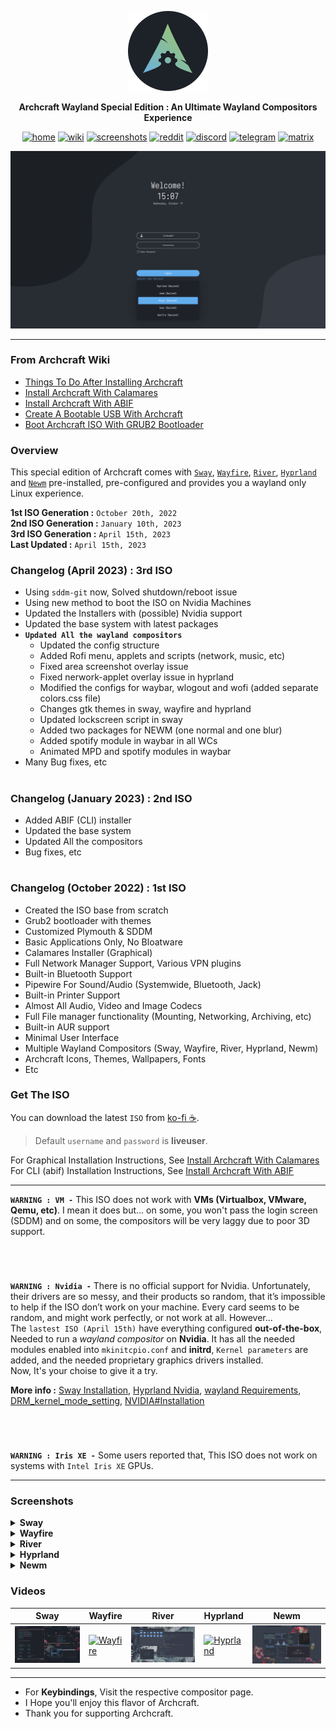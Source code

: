 <p align="center">
<a href="https://archcraft.io"><img src="https://raw.githubusercontent.com/archcraft-os/archcraft-packages/main/archcraft-artworks/files/logo/png/logo-circle/logo-circle-1.png" height="128" width="128" alt="Archcraft"></a>
</p>

<p align="center">
<b>Archcraft Wayland Special Edition : An Ultimate Wayland Compositors Experience</b>
</p>

<p align="center">
  <a href="https://archcraft.io" target="_blank"><img alt="home" src="https://img.shields.io/badge/HOME-blue?style=flat-square"></a>
  <a href="https://wiki.archcraft.io" target="_blank"><img alt="wiki" src="https://img.shields.io/badge/WIKI-blue?style=flat-square"></a>
  <a href="https://archcraft.io/gallery" target="_blank"><img alt="screenshots" src="https://img.shields.io/badge/SCREENSHOTS-blue?style=flat-square"></a>
  <a href="https://www.reddit.com/r/archcraft" target="_blank"><img alt="reddit" src="https://img.shields.io/badge/REDDIT-blue?style=flat-square"></a>
  <a href="https://discord.gg/3PzeJ5S7Pu" target="_blank"><img alt="discord" src="https://img.shields.io/badge/DISCORD-blue?style=flat-square"></a>
  <a href="https://t.me/archcraftos" target="_blank"><img alt="telegram" src="https://img.shields.io/badge/TELEGRAM-blue?style=flat-square"></a>
  <a href="https://matrix.to/#/#archcraft:matrix.org" target="_blank"><img alt="matrix" src="https://img.shields.io/badge/MATRIX-blue?style=flat-square"></a>
</p>

[![gif](./wayland.gif)](https://ko-fi.com/s/213becbf00)

---

### From Archcraft Wiki

- [Things To Do After Installing Archcraft](https://wiki.archcraft.io/docs/install-archcraft/post-install)
- [Install Archcraft With Calamares](https://wiki.archcraft.io/docs/install-archcraft/install-with-calamares)
- [Install Archcraft With ABIF](https://wiki.archcraft.io/docs/install-archcraft/install-with-abif)
- [Create A Bootable USB With Archcraft](https://wiki.archcraft.io/docs/boot-iso/boot-with-usb)
- [Boot Archcraft ISO With GRUB2 Bootloader](https://wiki.archcraft.io/docs/boot-iso/boot-with-grub)

### Overview
This special edition of Archcraft comes with [`Sway`](https://github.com/archcraft-os/archcraft-sway), [`Wayfire`](https://github.com/archcraft-os/archcraft-wayfire), [`River`](https://github.com/archcraft-os/archcraft-river), [`Hyprland`](https://github.com/archcraft-os/archcraft-hyprland) and [`Newm`](https://github.com/archcraft-os/archcraft-newm) pre-installed, pre-configured and provides you a wayland only Linux experience.

**1st ISO Generation :** `October 20th, 2022` <br>
**2nd ISO Generation :** `January 10th, 2023` <br>
**3rd ISO Generation :** `April 15th, 2023` <br>
**Last Updated :** `April 15th, 2023`

### Changelog (April 2023) : 3rd ISO
- Using `sddm-git` now, Solved shutdown/reboot issue
- Using new method to boot the ISO on Nvidia Machines
- Updated the Installers with (possible) Nvidia support
- Updated the base system with latest packages
- **`Updated All the wayland compositors`**
  - Updated the config structure
  - Added Rofi menu, applets and scripts (network, music, etc)
  - Fixed area screenshot overlay issue
  - Fixed nerwork-applet overlay issue in hyprland
  - Modified the configs for waybar, wlogout and wofi (added separate colors.css file)
  - Changes gtk themes in sway, wayfire and hyprland
  - Updated lockscreen script in sway
  - Added two packages for NEWM (one normal and one blur)
  - Added spotify module in waybar in all WCs
  - Animated MPD and spotify modules in waybar
- Many Bug fixes, etc

#

### Changelog (January 2023) : 2nd ISO
- Added ABIF (CLI) installer
- Updated the base system
- Updated All the compositors
- Bug fixes, etc

#

### Changelog (October 2022) : 1st ISO
- Created the ISO base from scratch
- Grub2 bootloader with themes
- Customized Plymouth & SDDM
- Basic Applications Only, No Bloatware
- Calamares Installer (Graphical)
- Full Network Manager Support, Various VPN plugins
- Built-in Bluetooth Support
- Pipewire For Sound/Audio (Systemwide, Bluetooth, Jack)
- Built-in Printer Support
- Almost All Audio, Video and Image Codecs
- Full File manager functionality (Mounting, Networking, Archiving, etc)
- Built-in AUR support
- Minimal User Interface
- Multiple Wayland Compositors (Sway, Wayfire, River, Hyprland, Newm)
- Archcraft Icons, Themes, Wallpapers, Fonts
- Etc

### Get The ISO

You can download the latest `ISO` from [ko-fi :coffee:](https://ko-fi.com/s/213becbf00).

> Default `username` and `password` is **liveuser**.

For Graphical Installation Instructions, See [Install Archcraft With Calamares](https://wiki.archcraft.io/docs/install-archcraft/install-with-calamares)<br>
For CLI (abif) Installation Instructions, See [Install Archcraft With ABIF](https://wiki.archcraft.io/docs/install-archcraft/install-with-abif)

---

**`WARNING : VM -`** This ISO does not work with **VMs (Virtualbox, VMware, Qemu, etc)**. I mean it does but... on some, you won't pass the login screen (SDDM) and on some, the compositors will be very laggy due to poor 3D support.

#
<br>

**`WARNING : Nvidia -`** There is no official support for Nvidia. Unfortunately, their drivers are so messy, and their products so random, that it’s impossible to help if the ISO don’t work on your machine. Every card seems to be random, and might work perfectly, or not work at all. However...<br>
The `lastest ISO (April 15th)` have everything configured **out-of-the-box**, Needed to run a _wayland compositor_ on **Nvidia**. It has all the needed modules enabled into `mkinitcpio.conf` and **initrd**, `Kernel parameters` are added, and the needed proprietary graphics drivers installed.<br>
Now, It's your choise to give it a try.

**More info :** [Sway Installation](https://wiki.archlinux.org/title/Sway#Installation), [Hyprland Nvidia](https://wiki.hyprland.org/Nvidia/), [wayland Requirements](https://wiki.archlinux.org/title/wayland#Requirements), [DRM_kernel_mode_setting](https://wiki.archlinux.org/title/NVIDIA#DRM_kernel_mode_setting), [NVIDIA#Installation](https://wiki.archlinux.org/title/NVIDIA#Installation)

#
<br>

**`WARNING : Iris XE -`** Some users reported that, This ISO does not work on systems with `Intel Iris XE` GPUs.

---

### Screenshots

<!-- Sway -->

<details>
<summary><b>Sway</b></summary>

| App Launcher (wofi) | Terminal (foot) | Tile Mode | Floating Mode |
| --- | --- | --- | --- |
|![sway](https://raw.githubusercontent.com/archcraft-os/archcraft-sway/main/screenshots/sway_1.png)|![sway](https://raw.githubusercontent.com/archcraft-os/archcraft-sway/main/screenshots/sway_2.png)|![sway](https://raw.githubusercontent.com/archcraft-os/archcraft-sway/main/screenshots/sway_3.png)|![sway](https://raw.githubusercontent.com/archcraft-os/archcraft-sway/main/screenshots/sway_4.png)|

| Running thunar, geany and ranger | Running vim, ncmpcpp and ranger | Another tile mode | Wlogout |
| --- | --- | --- | --- |
|![sway](https://raw.githubusercontent.com/archcraft-os/archcraft-sway/main/screenshots/sway_5.png)|![sway](https://raw.githubusercontent.com/archcraft-os/archcraft-sway/main/screenshots/sway_6.png)|![sway](https://raw.githubusercontent.com/archcraft-os/archcraft-sway/main/screenshots/sway_7.png)|![sway](https://raw.githubusercontent.com/archcraft-os/archcraft-sway/main/screenshots/sway_8.png)|

</details>

<!-- Wayfire -->

<details>
<summary><b>Wayfire</b></summary>

| Wayfire |
| --- |
|![wayfire](https://raw.githubusercontent.com/archcraft-os/archcraft-wayfire/main/screenshot.png)|

</details>

<!-- River -->

<details>
<summary><b>River</b></summary>

| App Launcher (wofi) | Powermenu (wofi applet) | Terminal (foot) | Floating Mode (thunar, geany, fetch) |
| --- | --- | --- | --- |
|![river](https://raw.githubusercontent.com/archcraft-os/archcraft-river/main/screenshots/River_1.png)|![river](https://raw.githubusercontent.com/archcraft-os/archcraft-river/main/screenshots/River_2.png)|![river](https://raw.githubusercontent.com/archcraft-os/archcraft-river/main/screenshots/River_3.png)|![river](https://raw.githubusercontent.com/archcraft-os/archcraft-river/main/screenshots/River_4.png)|

| Tile Layout 1 | Tile Layout 2 | Tile Layout 3 | Tile Layout 4 |
| --- | --- | --- | --- |
|![river](https://raw.githubusercontent.com/archcraft-os/archcraft-river/main/screenshots/River_5.png)|![river](https://raw.githubusercontent.com/archcraft-os/archcraft-river/main/screenshots/River_6.png)|![river](https://raw.githubusercontent.com/archcraft-os/archcraft-river/main/screenshots/River_7.png)|![river](https://raw.githubusercontent.com/archcraft-os/archcraft-river/main/screenshots/River_8.png)|

</details>

<!-- Hyprland -->

<details>
<summary><b>Hyprland</b></summary>

| Desktop (wofi) | Floating | Tiled | Thunar, Geany | Wlogout |
| --- | --- | --- | --- | --- |
|![hypr](https://raw.githubusercontent.com/archcraft-os/archcraft-hyprland/main/screenshots/dark/hypr_dark_1.png)|![hypr](https://raw.githubusercontent.com/archcraft-os/archcraft-hyprland/main/screenshots/dark/hypr_dark_2.png)|![hypr](https://raw.githubusercontent.com/archcraft-os/archcraft-hyprland/main/screenshots/dark/hypr_dark_3.png)|![hypr](https://raw.githubusercontent.com/archcraft-os/archcraft-hyprland/main/screenshots/dark/hypr_dark_4.png)|![hypr](https://raw.githubusercontent.com/archcraft-os/archcraft-hyprland/main/screenshots/dark/hypr_dark_5.png)|

</details>

<!-- NEWM -->

<details>
<summary><b>Newm</b></summary>

| Desktop | Tiles | Wofi |
| --- | --- | --- |
|![newm](https://raw.githubusercontent.com/archcraft-os/archcraft-newm/main/screenshots/solid/newm_1.png)|![newm](https://raw.githubusercontent.com/archcraft-os/archcraft-newm/main/screenshots/solid/newm_2.png)|![newm](https://raw.githubusercontent.com/archcraft-os/archcraft-newm/main/screenshots/solid/newm_3.png)|

| Lockscreen | Overview | Wlogout |
| --- | --- | --- |
|![newm](https://raw.githubusercontent.com/archcraft-os/archcraft-newm/main/screenshots/solid/newm_4.png)|![newm](https://raw.githubusercontent.com/archcraft-os/archcraft-newm/main/screenshots/solid/newm_5.png)|![newm](https://raw.githubusercontent.com/archcraft-os/archcraft-newm/main/screenshots/solid/newm_6.png)|

</details>

### Videos

| Sway | Wayfire | River | Hyprland | Newm |
| --- | --- | --- | --- | --- |
|[![Sway](https://raw.githubusercontent.com/archcraft-os/archcraft-sway/main/screenshots/sway_6.png)](https://youtu.be/ASlQcf8Jc0I)|[![Wayfire](https://raw.githubusercontent.com/archcraft-os/archcraft-wayfire/main/screenshot.png)](https://youtube.com/playlist?list=PLXH9dADRlWHYk_5Boqiu7L3HcLVC83TWU)|[![River](https://raw.githubusercontent.com/archcraft-os/archcraft-river/main/screenshots/River_4.png)](https://youtu.be/MwnK6arB2Rc)|[![Hyprland](https://raw.githubusercontent.com/archcraft-os/archcraft-hyprland/main/screenshots/dark/hypr_dark_2.png)](https://youtu.be/t6Zd2F7rtPw)|[![Newm](https://raw.githubusercontent.com/archcraft-os/archcraft-newm/main/screenshots/solid/newm_5.png)](https://youtube.com/playlist?list=PLXH9dADRlWHaXM3Q8G_gaunljITif3cUl)|

---

- For **Keybindings**, Visit the respective compositor page.
- I Hope you'll enjoy this flavor of Archcraft.
- Thank you for supporting Archcraft.
